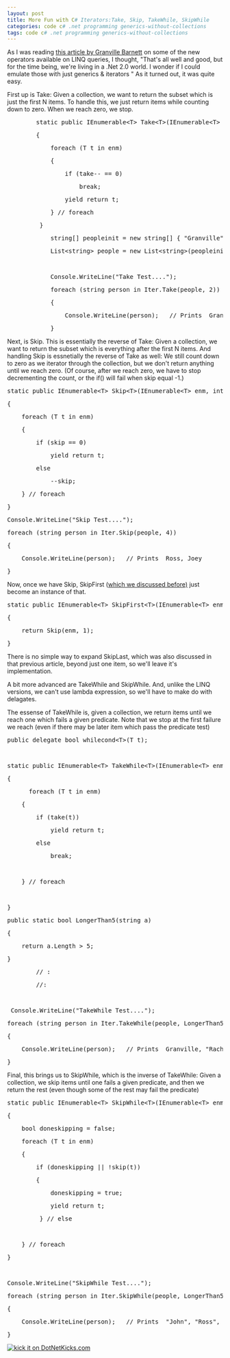 ```yaml
---
layout: post
title: More Fun with C# Iterators:Take, Skip, TakeWhile, SkipWhile
categories: code c# .net programming generics-without-collections
tags: code c# .net programming generics-without-collections
---
```


  <p>As I was reading <a href="http://gbarnett.org/archive/2007/03/08/linq-standard-query-operators-part-3.aspx">this article by Granville Barnett</a> on some of the new operators available on LINQ queries, I thought, "That's all well and good, but for the time being, we're living in a .Net 2.0 world.  I wonder if I could emulate those with just generics &amp; iterators "  As it turned out, it was quite easy.</p> <p>First up is Take:  Given a collection, we want to return the subset which is just the first N items.  To handle this, we just return items while counting down to zero. When we reach zero, we stop.  </p> <p> </p><div class="csharpcode"><pre class="alt">        <span class="kwrd">static</span> <span class="kwrd">public</span> IEnumerable&lt;T&gt; Take&lt;T&gt;(IEnumerable&lt;T&gt; enm, <span class="kwrd">int</span> take)</pre><pre>        {</pre><pre class="alt">            <span class="kwrd">foreach</span> (T t <span class="kwrd">in</span> enm)</pre><pre>            {</pre><pre class="alt">                <span class="kwrd">if</span> (take-- == 0)</pre><pre>                    <span class="kwrd">break</span>;</pre><pre class="alt">                <span class="kwrd">yield</span> <span class="kwrd">return</span> t;</pre><pre>            } <span class="rem">// foreach </span></pre><pre class="alt">         }</pre></div>
<p></p>
<p>
</p><div class="csharpcode"><pre class="alt">            <span class="kwrd">string</span>[] peopleinit = <span class="kwrd">new</span> <span class="kwrd">string</span>[] { <span class="str">"Granville"</span>, <span class="str">"Rachel"</span>, <span class="str">"Monica"</span>, <span class="str">"John"</span>, <span class="str">"Ross"</span>, <span class="str">"Joey"</span> };</pre><pre>            List&lt;<span class="kwrd">string</span>&gt; people = <span class="kwrd">new</span> List&lt;<span class="kwrd">string</span>&gt;(peopleinit);</pre><pre class="alt"> </pre><pre>            Console.WriteLine(<span class="str">"Take Test...."</span>);</pre><pre class="alt">            <span class="kwrd">foreach</span> (<span class="kwrd">string</span> person <span class="kwrd">in</span> Iter.Take(people, 2))</pre><pre>            {</pre><pre class="alt">                Console.WriteLine(person);   <span class="rem">// Prints  Granville, Rachel</span></pre><pre>            }</pre></div>
<p></p>
<p>Next, is Skip.  This is essentially the reverse of Take: Given a collection, we want to return the subset which is everything after the first N items.  And handling Skip is essnetially the reverse of Take as well:  We still count down to zero as we iterator through the collection, but we don't return anything until we reach zero.  (Of course, after we reach zero, we have to stop decrementing the count, or the if() will fail when skip equal -1.)</p>
<p>
</p><div class="csharpcode"><pre class="alt"><span class="kwrd">static</span> <span class="kwrd">public</span> IEnumerable&lt;T&gt; Skip&lt;T&gt;(IEnumerable&lt;T&gt; enm, <span class="kwrd">int</span> skip)</pre><pre>{</pre><pre class="alt">    <span class="kwrd">foreach</span> (T t <span class="kwrd">in</span> enm)</pre><pre>    {</pre><pre class="alt">        <span class="kwrd">if</span> (skip == 0)</pre><pre>            <span class="kwrd">yield</span> <span class="kwrd">return</span> t;</pre><pre class="alt">        <span class="kwrd">else</span></pre><pre>            --skip;</pre><pre class="alt">    } <span class="rem">// foreach </span></pre><pre>}</pre></div>
<p></p>
<p>
</p><div class="csharpcode"><pre class="alt">Console.WriteLine(<span class="str">"Skip Test...."</span>);</pre><pre><span class="kwrd">foreach</span> (<span class="kwrd">string</span> person <span class="kwrd">in</span> Iter.Skip(people, 4))</pre><pre class="alt">{</pre><pre>    Console.WriteLine(person);   <span class="rem">// Prints  Ross, Joey</span></pre><pre class="alt">}</pre></div>
<p></p>
<p>Now, once we have Skip, SkipFirst (<a href="http://honestillusion.com/blogs/blog_0/archive/2007/02/05/c-code-adding-skip-first-to-foreach.aspx">which we discussed before)</a> just become an instance of that. </p>
<p>
</p><div class="csharpcode"><pre class="alt"><span class="kwrd">static</span> <span class="kwrd">public</span> IEnumerable&lt;T&gt; SkipFirst&lt;T&gt;(IEnumerable&lt;T&gt; enm)</pre><pre>{</pre><pre class="alt">    <span class="kwrd">return</span> Skip(enm, 1);</pre><pre>} </pre></div>
<p></p>
<p>There is no simple way to expand SkipLast, which was also discussed in that previous article, beyond just one item, so we'll leave it's implementation.</p>
<p>A bit more advanced are TakeWhile and SkipWhile.  And, unlike the LINQ versions, we can't use lambda expression, so we'll have to make do with delagates.</p>
<p>The essense of TakeWhile is, given a collection, we return items until we reach one which fails a given predicate.  Note that we stop at the first failure we reach (even if there may be later item which pass the predicate test)</p>
<p>
</p><div class="csharpcode"><pre class="alt"><span class="kwrd">public</span> <span class="kwrd">delegate</span> <span class="kwrd">bool</span> whilecond&lt;T&gt;(T t);</pre><pre> </pre><pre class="alt"><span class="kwrd">static</span> <span class="kwrd">public</span> IEnumerable&lt;T&gt; TakeWhile&lt;T&gt;(IEnumerable&lt;T&gt; enm, whilecond&lt;T&gt; take)</pre><pre>{</pre><pre class="alt">      <span class="kwrd">foreach</span> (T t <span class="kwrd">in</span> enm)</pre><pre>    {</pre><pre class="alt">        <span class="kwrd">if</span> (take(t))</pre><pre>            <span class="kwrd">yield</span> <span class="kwrd">return</span> t;</pre><pre class="alt">        <span class="kwrd">else</span></pre><pre>            <span class="kwrd">break</span>;</pre><pre class="alt"> </pre><pre>    } <span class="rem">// foreach </span></pre><pre class="alt"> </pre><pre>}</pre></div>
<p></p>
<p>
</p><div class="csharpcode"><pre class="alt"><span class="kwrd">public</span> <span class="kwrd">static</span> <span class="kwrd">bool</span> LongerThan5(<span class="kwrd">string</span> a)</pre><pre>{</pre><pre class="alt">    <span class="kwrd">return</span> a.Length &gt; 5;</pre><pre>}</pre><pre class="alt">        <span class="rem">// :</span></pre><pre>        <span class="rem">//:</span></pre><pre class="alt">        </pre><pre> Console.WriteLine(<span class="str">"TakeWhile Test...."</span>);</pre><pre class="alt"><span class="kwrd">foreach</span> (<span class="kwrd">string</span> person <span class="kwrd">in</span> Iter.TakeWhile(people, LongerThan5))</pre><pre>{</pre><pre class="alt">    Console.WriteLine(person);   <span class="rem">// Prints  Granville, "Rachel", "Monica", </span></pre><pre>}</pre></div>
<p></p>
<p> </p>
<p>Final, this brings us to SkipWhile, which is the inverse of TakeWhile:  Given a collection, we skip items until one fails a given predicate, and then we return the rest (even though some of the rest may fail the predicate)</p>
<p>
</p><div class="csharpcode"><pre class="alt"><span class="kwrd">static</span> <span class="kwrd">public</span> IEnumerable&lt;T&gt; SkipWhile&lt;T&gt;(IEnumerable&lt;T&gt; enm, whilecond&lt;T&gt; skip)</pre><pre>{</pre><pre class="alt">    <span class="kwrd">bool</span> doneskipping = <span class="kwrd">false</span>;</pre><pre>    <span class="kwrd">foreach</span> (T t <span class="kwrd">in</span> enm)</pre><pre class="alt">    {</pre><pre>        <span class="kwrd">if</span> (doneskipping || !skip(t))</pre><pre class="alt">        {</pre><pre>            doneskipping = <span class="kwrd">true</span>;</pre><pre class="alt">            <span class="kwrd">yield</span> <span class="kwrd">return</span> t;</pre><pre>         } <span class="rem">// else</span></pre><pre class="alt"> </pre><pre>    } <span class="rem">// foreach </span></pre><pre class="alt">}</pre></div>
<p></p>
<p>
</p><div class="csharpcode"><pre class="alt"> </pre><pre>Console.WriteLine(<span class="str">"SkipWhile Test...."</span>);</pre><pre class="alt"><span class="kwrd">foreach</span> (<span class="kwrd">string</span> person <span class="kwrd">in</span> Iter.SkipWhile(people, LongerThan5))</pre><pre>{</pre><pre class="alt">    Console.WriteLine(person);   <span class="rem">// Prints  "John", "Ross", "Joey" </span></pre><pre>}</pre></div>
<p></p>
<p> </p>
<p> </p><a href="http://www.dotnetkicks.com/kick/ url=http://honestillusion.com/blogs/blog_0/archive/2007/03/09/more-fun-with-c-iterators-take-skip-takewhile-skipwhile.aspx"><img alt="kick it on DotNetKicks.com" src="http://www.dotnetkicks.com/Services/Images/KickItImageGenerator.ashx url=http://honestillusion.com/blogs/blog_0/archive/2007/03/09/more-fun-with-c-iterators-take-skip-takewhile-skipwhile.aspx" border="0" /></a>